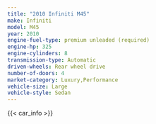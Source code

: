 ```yaml
---
title: "2010 Infiniti M45"
make: Infiniti
model: M45
year: 2010
engine-fuel-type: premium unleaded (required)
engine-hp: 325
engine-cylinders: 8
transmission-type: Automatic
driven-wheels: Rear wheel drive
number-of-doors: 4
market-category: Luxury,Performance
vehicle-size: Large
vehicle-style: Sedan
---
```


{{< car_info >}}
